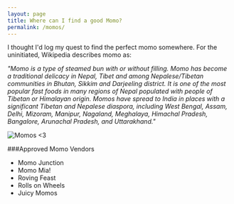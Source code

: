 ```yaml
---
layout: page
title: Where can I find a good Momo?
permalink: /momos/
---
```


I thought I'd log my quest to find the perfect momo somewhere. For the uninitiated, Wikipedia describes momo as:

<i>"Momo is a type of steamed bun with or without filling. Momo has become a traditional delicacy in Nepal, Tibet and among Nepalese/Tibetan communities in Bhutan, Sikkim and Darjeeling district. It is one of the most popular fast foods in many regions of Nepal populated with people of Tibetan or Himalayan origin. Momos have spread to India in places with a significant Tibetan and Nepalese diaspora, including West Bengal, Assam, Delhi, Mizoram, Manipur, Nagaland, Meghalaya, Himachal Pradesh, Bangalore, Arunachal Pradesh, and Uttarakhand."</i>

![Momos <3](http://saky.in/images/momo.jpg "Taken from Wikipedia")

###Approved Momo Vendors

* Momo Junction
* Momo Mia!
* Roving Feast
* Rolls on Wheels
* Juicy Momos
